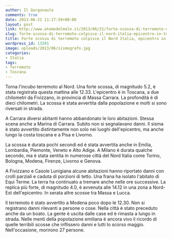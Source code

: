 ```yaml
---
author: Il Gorgonauta
comments: true
date: 2013-06-21 11:17:59+00:00
layout: post
link: http://www.atomodelmale.it/2013/06/21/forte-scossa-di-terremoto-colpisce-il-nord-italia-epicentro-in-toscana/
slug: forte-scossa-di-terremoto-colpisce-il-nord-italia-epicentro-in-toscana
title: Forte scossa di terremoto colpisce il Nord Italia, epicentro in Toscana
wordpress_id: 13391
image: uploads/2013/06/sismografo.jpg
categories:
- Italia
tags:
- Terremoto
- Toscana
---
```


Torna l'incubo terremoto al Nord. Una forte scossa, di magnitudo 5.2, è stata registrata questa mattina alle 12.33. L'epicentro è in Toscana, a due chilometri da Fivizzano, in provincia di Massa Carrara. La profondità è di dieci chilometri. La scossa è stata avvertita dalla popolazione e molti si sono riversati in strada.

A Carrara diversi abitanti hanno abbandonato le loro abitazioni. Stessa scena anche a Marina di Carrara. Subito non si segnalavano danni. Il sisma è stato avvertito distintamente non solo nei luoghi dell'epicentro, ma anche lungo la costa toscana e a Pisa e Livorno.

La scossa è durata pochi secondi ed è stata avvertita anche in Emilia, Lombardia, Piemonte, Veneto e Alto Adige. A Milano è durata qualche secondo, ma è stata sentita in numerose città del Nord Italia come Torino, Bologna, Modena, Firenze, Livorno e Genova.

A Fivizzano e Casole Lunigiana alcune abitazioni hanno riportato danni con crolli parziali e caduta di porzioni di tetto. Una frana ha isolato l'abitato di Equi Terme. La terra ha continuato a tremare anche nelle ore successive. La replica più forte, di magnitudo 4.0, è avvenuta alle 14.12 in una zona a Nord-Est dell'epicentro. In serata altre scosse tra Massa e Lucca.

Il terremoto è stato avvertito a Modena poco dopo le 12.30. Non si registrano danni rilevanti a persone o cose. Nella città è stato preceduto anche da un boato. La gente è uscita dalle case ed è rimasta a lungo in strada. Nelle menti della popolazione emiliana è ancora vivo il ricordo di quelle terribili scosse che inflissero danni e lutti lo scorso maggio. Nell'occasione, morirono 27 persone.
